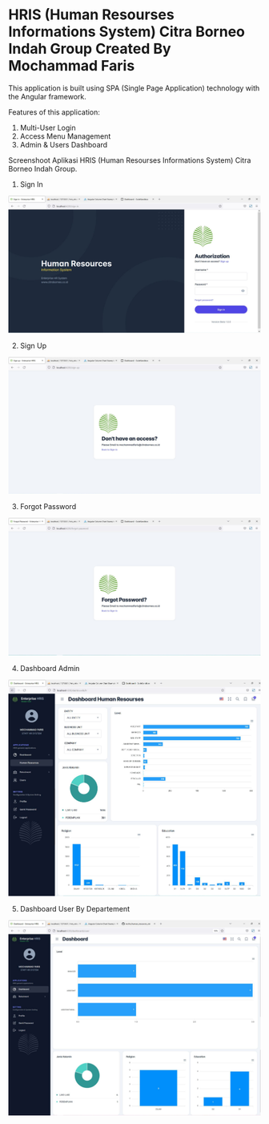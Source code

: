 # HRIS (Human Resourses Informations System) Citra Borneo Indah Group Created By Mochammad Faris
This application is built using SPA (Single Page Application) technology with the Angular framework.

Features of this application:
1. Multi-User Login
2. Access Menu Management
3. Admin & Users Dashboard

Screenshoot Aplikasi HRIS (Human Resourses Informations System) Citra Borneo Indah Group.
1. Sign In
<img src="https://github.com/mofris/human_resources_cbi/blob/master/dokumentasi/login.JPG">

2. Sign Up
<img src="https://github.com/mofris/human_resources_cbi/blob/master/dokumentasi/sign-up.JPG">

3. Forgot Password
<img src="https://github.com/mofris/human_resources_cbi/blob/master/dokumentasi/forgot.JPG">

4. Dashboard Admin
<img src="https://github.com/mofris/human_resources_cbi/blob/master/dokumentasi/dashboard_admin.jpg">

5. Dashboard User By Departement
<img src="https://github.com/mofris/human_resources_cbi/blob/master/dokumentasi/dashboard_user_fix.JPG">
